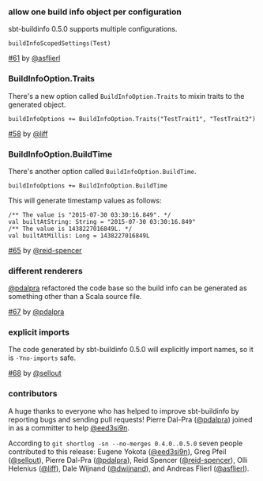   [58]: https://github.com/sbt/sbt-buildinfo/pull/58
  [61]: https://github.com/sbt/sbt-buildinfo/pull/61
  [65]: https://github.com/sbt/sbt-buildinfo/pull/65
  [67]: https://github.com/sbt/sbt-buildinfo/pull/67
  [68]: https://github.com/sbt/sbt-buildinfo/pull/68
  [@liff]: https://github.com/liff
  [@asflierl]: https://github.com/asflierl
  [@reid-spencer]: https://github.com/reid-spencer
  [@pdalpra]: https://github.com/pdalpra
  [@eed3si9n]: https://github.com/eed3si9n
  [@dwijnand]: http://github.com/dwijnand
  [@sellout]: http://github.com/sellout

### allow one build info object per configuration

sbt-buildinfo 0.5.0 supports multiple configurations.

    buildInfoScopedSettings(Test)

[#61][61] by [@asflierl][@asflierl]

### BuildInfoOption.Traits

There's a new option called `BuildInfoOption.Traits` to mixin traits to the generated object.

    buildInfoOptions += BuildInfoOption.Traits("TestTrait1", "TestTrait2")

[#58][58] by [@liff][@liff]

### BuildInfoOption.BuildTime

There's another option called `BuildInfoOption.BuildTime`.

    buildInfoOptions += BuildInfoOption.BuildTime

This will generate timestamp values as follows:

    /** The value is "2015-07-30 03:30:16.849". */
    val builtAtString: String = "2015-07-30 03:30:16.849"
    /** The value is 1438227016849L. */
    val builtAtMillis: Long = 1438227016849L

[#65][65] by [@reid-spencer][@reid-spencer]

### different renderers

[@pdalpra][@pdalpra] refactored the code base so the build info
can be generated as something other than a Scala source file.

[#67][67] by [@pdalpra][@pdalpra]

### explicit imports

The code generated by sbt-buildinfo 0.5.0 will explicitly import names, so it is `-Yno-imports` safe.

[#68][68] by [@sellout][@sellout]

### contributors

A huge thanks to everyone who has helped to improve sbt-buildinfo by reporting bugs and sending pull requests!
Pierre Dal-Pra ([@pdalpra][@pdalpra]) joined in as a committer to help [@eed3si9n][@eed3si9n].

According to `git shortlog -sn --no-merges 0.4.0..0.5.0` seven people contributed to this release: Eugene Yokota ([@eed3si9n][@eed3si9n]), Greg Pfeil ([@sellout][@sellout]), Pierre Dal-Pra ([@pdalpra][@pdalpra]), Reid Spencer ([@reid-spencer][@reid-spencer]), Olli Helenius ([@liff][@liff]), Dale Wijnand ([@dwijnand][@dwijnand]), and Andreas Flierl ([@asflierl][@asflierl]).
